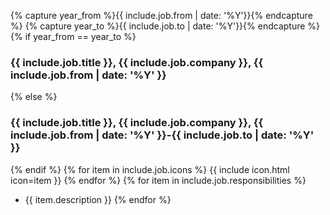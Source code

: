 {% capture year_from %}{{ include.job.from | date: '%Y'}}{% endcapture %}
{% capture year_to %}{{ include.job.to | date: '%Y'}}{% endcapture %}
{% if year_from == year_to %}
### {{ include.job.title }}, {{ include.job.company }}, {{ include.job.from | date: '%Y' }}
{% else %}
### {{ include.job.title }}, {{ include.job.company }}, {{ include.job.from | date: '%Y' }}-{{ include.job.to | date: '%Y' }}
{% endif %}
{% for item in include.job.icons %}
{{ include icon.html icon=item }}
{% endfor %}
{% for item in include.job.responsibilities %}
* {{ item.description }}
{% endfor %}